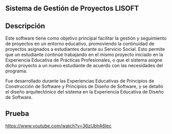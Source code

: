 ## Sistema de Gestión de Proyectos LISOFT
## Descripción
Este software tiene como objetivo principal facilitar la gestión y seguimiento de proyectos en un entorno educativo, promoviendo la continuidad de proyectos asignados a estudiantes durante su Servicio Social. Esto permite que un estudiante continúe trabajando en el mismo proyecto iniciado en la Experiencia Educativa de Prácticas Profesionales, o que el sistema asigne dicho proyecto a un nuevo estudiante de acuerdo con las necesidades del programa.

Fue desarrollado durante las Experiencias Educativas de Principios de Construcción de Software y Principios de Diseño de Software, y se detalló el diseño arquitectónico del sistema en la Experiencia Educativa de Diseño de Software.
## Prueba
https://www.youtube.com/watch?v=36zUbhA6lec
